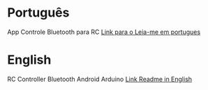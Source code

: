 # Português 
App Controle Bluetooth para RC
[Link para o Leia-me em portugues](README_Porgugues.md)

# English
RC Controller Bluetooth Android Arduino
[Link Readme in English](README_English.md)